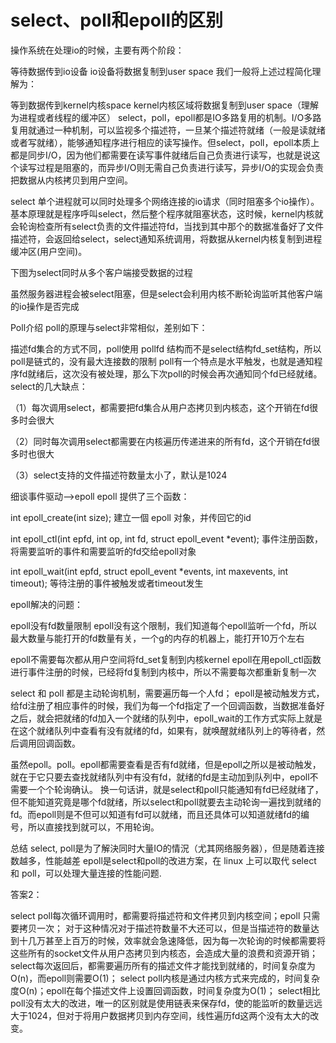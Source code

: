 # select、poll和epoll的区别

操作系统在处理io的时候，主要有两个阶段：

等待数据传到io设备 io设备将数据复制到user space 我们一般将上述过程简化理解为：

等到数据传到kernel内核space kernel内核区域将数据复制到user space（理解为进程或者线程的缓冲区） select，poll，epoll都是IO多路复用的机制。I/O多路复用就通过一种机制，可以监视多个描述符，一旦某个描述符就绪（一般是读就绪或者写就绪），能够通知程序进行相应的读写操作。但select，poll，epoll本质上都是同步I/O，因为他们都需要在读写事件就绪后自己负责进行读写，也就是说这个读写过程是阻塞的，而异步I/O则无需自己负责进行读写，异步I/O的实现会负责把数据从内核拷贝到用户空间。

select 单个进程就可以同时处理多个网络连接的io请求（同时阻塞多个io操作）。基本原理就是程序呼叫select，然后整个程序就阻塞状态，这时候，kernel内核就会轮询检查所有select负责的文件描述符fd，当找到其中那个的数据准备好了文件描述符，会返回给select，select通知系统调用，将数据从kernel内核复制到进程缓冲区\(用户空间\)。

下图为select同时从多个客户端接受数据的过程

虽然服务器进程会被select阻塞，但是select会利用内核不断轮询监听其他客户端的io操作是否完成

Poll介绍 poll的原理与select非常相似，差别如下：

描述fd集合的方式不同，poll使用 pollfd 结构而不是select结构fd\_set结构，所以poll是链式的，没有最大连接数的限制 poll有一个特点是水平触发，也就是通知程序fd就绪后，这次没有被处理，那么下次poll的时候会再次通知同个fd已经就绪。 select的几大缺点：

（1）每次调用select，都需要把fd集合从用户态拷贝到内核态，这个开销在fd很多时会很大

（2）同时每次调用select都需要在内核遍历传递进来的所有fd，这个开销在fd很多时也很大

（3）select支持的文件描述符数量太小了，默认是1024

细谈事件驱动--&gt;epoll epoll 提供了三个函数：

int epoll\_create\(int size\); 建立一個 epoll 对象，并传回它的id

int epoll\_ctl\(int epfd, int op, int fd, struct epoll\_event \*event\); 事件注册函数，将需要监听的事件和需要监听的fd交给epoll对象

int epoll\_wait\(int epfd, struct epoll\_event \*events, int maxevents, int timeout\); 等待注册的事件被触发或者timeout发生

epoll解决的问题：

epoll没有fd数量限制 epoll没有这个限制，我们知道每个epoll监听一个fd，所以最大数量与能打开的fd数量有关，一个g的内存的机器上，能打开10万个左右

epoll不需要每次都从用户空间将fd\_set复制到内核kernel epoll在用epoll\_ctl函数进行事件注册的时候，已经将fd复制到内核中，所以不需要每次都重新复制一次

select 和 poll 都是主动轮询机制，需要遍历每一个人fd； epoll是被动触发方式，给fd注册了相应事件的时候，我们为每一个fd指定了一个回调函数，当数据准备好之后，就会把就绪的fd加入一个就绪的队列中，epoll\_wait的工作方式实际上就是在这个就绪队列中查看有没有就绪的fd，如果有，就唤醒就绪队列上的等待者，然后调用回调函数。

虽然epoll。poll。epoll都需要查看是否有fd就绪，但是epoll之所以是被动触发，就在于它只要去查找就绪队列中有没有fd，就绪的fd是主动加到队列中，epoll不需要一个个轮询确认。 换一句话讲，就是select和poll只能通知有fd已经就绪了，但不能知道究竟是哪个fd就绪，所以select和poll就要去主动轮询一遍找到就绪的fd。而epoll则是不但可以知道有fd可以就绪，而且还具体可以知道就绪fd的编号，所以直接找到就可以，不用轮询。 

总结 select, poll是为了解決同时大量IO的情況（尤其网络服务器），但是随着连接数越多，性能越差 epoll是select和poll的改进方案，在 linux 上可以取代 select 和 poll，可以处理大量连接的性能问题.

答案2：

select poll每次循环调用时，都需要将描述符和文件拷贝到内核空间；epoll 只需要拷贝一次； 对于这种情况对于描述符数量不大还可以，但是当描述符的数量达到十几万甚至上百万的时候，效率就会急速降低，因为每一次轮询的时候都需要将这些所有的socket文件从用户态拷贝到内核态，会造成大量的浪费和资源开销； select每次返回后，都需要遍历所有的描述文件才能找到就绪的，时间复杂度为O\(n\)，而epoll则需要O\(1\)； select poll内核是通过内核方式来完成的，时间复杂度O\(n\)；epoll在每个描述文件上设置回调函数，时间复杂度为O\(1\)； select相比poll没有太大的改进，唯一的区别就是使用链表来保存fd，使的能监听的数量远远大于1024，但对于将用户数据拷贝到内存空间，线性遍历fd这两个没有太大的改变。



